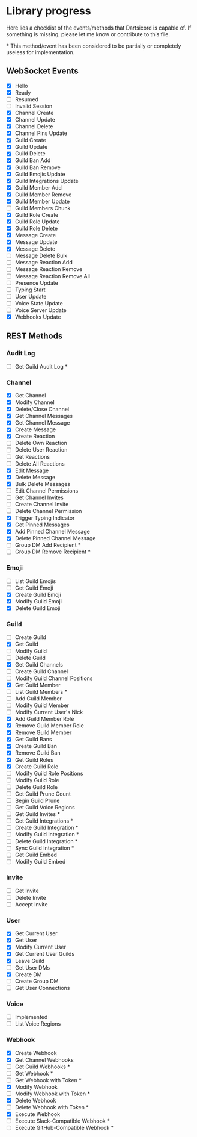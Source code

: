 # Library progress

Here lies a checklist of the events/methods that Dartsicord is capable of.
If something is missing, please let me know or contribute to this file.

\* This method/event has been considered to be partially or completely useless for implementation.

## WebSocket Events

- [x] Hello
- [x] Ready
- [ ] Resumed
- [ ] Invalid Session
- [x] Channel Create
- [x] Channel Update
- [x] Channel Delete
- [x] Channel Pins Update
- [x] Guild Create
- [x] Guild Update
- [x] Guild Delete
- [x] Guild Ban Add
- [x] Guild Ban Remove
- [x] Guild Emojis Update
- [x] Guild Integrations Update
- [x] Guild Member Add
- [x] Guild Member Remove
- [x] Guild Member Update
- [ ] Guild Members Chunk
- [x] Guild Role Create
- [x] Guild Role Update
- [x] Guild Role Delete
- [x] Message Create
- [x] Message Update
- [x] Message Delete
- [ ] Message Delete Bulk
- [ ] Message Reaction Add
- [ ] Message Reaction Remove
- [ ] Message Reaction Remove All
- [ ] Presence Update
- [ ] Typing Start
- [ ] User Update
- [ ] Voice State Update
- [ ] Voice Server Update
- [x] Webhooks Update

## REST Methods

### Audit Log

- [ ] Get Guild Audit Log \*

### Channel

- [x] Get Channel
- [x] Modify Channel
- [x] Delete/Close Channel
- [x] Get Channel Messages
- [x] Get Channel Message
- [x] Create Message
- [x] Create Reaction
- [ ] Delete Own Reaction
- [ ] Delete User Reaction
- [ ] Get Reactions
- [ ] Delete All Reactions
- [x] Edit Message
- [x] Delete Message
- [x] Bulk Delete Messages
- [ ] Edit Channel Permissions
- [ ] Get Channel Invites
- [ ] Create Channel Invite
- [ ] Delete Channel Permission
- [x] Trigger Typing Indicator
- [x] Get Pinned Messages
- [x] Add Pinned Channel Message
- [x] Delete Pinned Channel Message
- [ ] Group DM Add Recipient \*
- [ ] Group DM Remove Recipient \*

### Emoji

- [ ] List Guild Emojis
- [ ] Get Guild Emoji
- [x] Create Guild Emoji
- [x] Modify Guild Emoji
- [x] Delete Guild Emoji

### Guild

- [ ] Create Guild
- [x] Get Guild
- [ ] Modify Guild
- [ ] Delete Guild
- [x] Get Guild Channels
- [ ] Create Guild Channel
- [ ] Modify Guild Channel Positions
- [x] Get Guild Member
- [ ] List Guild Members \*
- [ ] Add Guild Member
- [ ] Modify Guild Member
- [ ] Modify Current User's Nick
- [x] Add Guild Member Role
- [x] Remove Guild Member Role
- [x] Remove Guild Member
- [x] Get Guild Bans
- [x] Create Guild Ban
- [x] Remove Guild Ban
- [x] Get Guild Roles
- [x] Create Guild Role
- [ ] Modify Guild Role Positions
- [ ] Modify Guild Role
- [ ] Delete Guild Role
- [ ] Get Guild Prune Count
- [ ] Begin Guild Prune
- [ ] Get Guild Voice Regions
- [ ] Get Guild Invites \*
- [ ] Get Guild Integrations \*
- [ ] Create Guild Integration \*
- [ ] Modify Guild Integration \*
- [ ] Delete Guild Integration \*
- [ ] Sync Guild Integration \*
- [ ] Get Guild Embed
- [ ] Modify Guild Embed

### Invite

- [ ] Get Invite
- [ ] Delete Invite
- [ ] Accept Invite

### User

- [x] Get Current User
- [x] Get User
- [x] Modify Current User
- [x] Get Current User Guilds
- [x] Leave Guild
- [ ] Get User DMs
- [x] Create DM
- [ ] Create Group DM
- [ ] Get User Connections

### Voice

- [ ] Implemented
- [ ] List Voice Regions

### Webhook

- [x] Create Webhook
- [x] Get Channel Webhooks
- [ ] Get Guild Webhooks \*
- [ ] Get Webhook \*
- [ ] Get Webhook with Token \*
- [x] Modify Webhook
- [ ] Modify Webhook with Token \*
- [x] Delete Webhook
- [ ] Delete Webhook with Token \*
- [x] Execute Webhook
- [ ] Execute Slack-Compatible Webhook \*
- [ ] Execute GitHub-Compatible Webhook \*
